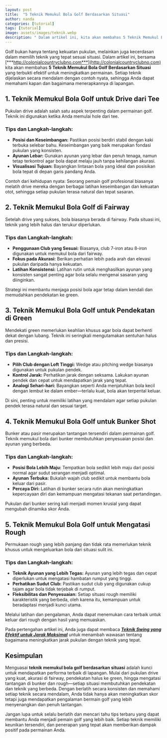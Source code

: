 ```yaml
---
layout: post
title:  "5 Teknik Memukul Bola Golf Berdasarkan Situasi"
author: nanda
categories: [tutorial]
tags: [tutorial]
image: assets/images/teknik.webp
description: " Dalam artikel ini, kita akan membahas 5 Teknik Memukul Bola Golf Berdasarkan Situasi yang terbukti efektif untuk meningkatkan permainan. Setiap teknik dijelaskan secara mendalam dengan contoh nyata, sehingga Anda dapat memahami kapan dan bagaimana menerapkannya di lapangan"
---
```


Golf bukan hanya tentang kekuatan pukulan, melainkan juga kecerdasan dalam memilih teknik yang tepat sesuai situasi. Dalam artikel ini, bersama [***http://colonialcountryclubno.com***](http://colonialcountryclubno.com) kita akan membahas **5 Teknik Memukul Bola Golf Berdasarkan Situasi** yang terbukti efektif untuk meningkatkan permainan. Setiap teknik dijelaskan secara mendalam dengan contoh nyata, sehingga Anda dapat memahami kapan dan bagaimana menerapkannya di lapangan.

## 1. Teknik Memukul Bola Golf untuk Drive dari Tee

Pukulan drive adalah salah satu aspek terpenting dalam permainan golf. Teknik ini digunakan ketika Anda memulai hole dari tee. 

### Tips dan Langkah-langkah:
- **Posisi dan Keseimbangan:** Pastikan posisi berdiri stabil dengan kaki terbuka selebar bahu. Keseimbangan yang baik merupakan fondasi pukulan yang konsisten.
- **Ayunan Lebar:** Gunakan ayunan yang lebar dan penuh tenaga, namun tetap terkontrol agar bola dapat melaju jauh tanpa kehilangan akurasi.
- **Visualisasi Tujuan:** Bayangkan lintasan bola yang ideal dan posisikan bola tepat di depan garis pandang Anda.

Contoh dari kehidupan nyata: Seorang pemain golf profesional biasanya melatih drive mereka dengan berbagai latihan keseimbangan dan kekuatan otot, sehingga setiap pukulan terasa natural dan tepat sasaran.

## 2. Teknik Memukul Bola Golf di Fairway

Setelah drive yang sukses, bola biasanya berada di fairway. Pada situasi ini, teknik yang lebih halus dan terukur diperlukan.

### Tips dan Langkah-langkah:
- **Penggunaan Club yang Sesuai:** Biasanya, club 7-iron atau 8-iron digunakan untuk memukul bola dari fairway.
- **Fokus pada Akurasi:** Berikan perhatian lebih pada arah dan elevasi pukulan daripada hanya kekuatan.
- **Latihan Konsistensi:** Latihan rutin untuk menghasilkan ayunan yang konsisten sangat penting agar bola selalu mengenai sasaran yang diinginkan.

Strategi ini membantu menjaga posisi bola agar tetap dalam kendali dan memudahkan pendekatan ke green.

## 3. Teknik Memukul Bola Golf untuk Pendekatan di Green

Mendekati green memerlukan keahlian khusus agar bola dapat berhenti dekat dengan lubang. Teknik ini seringkali mengutamakan sentuhan halus dan presisi.

### Tips dan Langkah-langkah:
- **Pilih Club dengan Loft Tinggi:** Wedge atau pitching wedge biasanya digunakan untuk pukulan pendek.
- **Kontrol Jarak:** Perhatikan jarak dengan seksama. Lakukan ayunan pendek dan cepat untuk mendapatkan jarak yang tepat.
- **Analogi Sehari-hari:** Bayangkan seperti Anda menjatuhkan bola kecil dengan lembut ke dalam ember—terlalu kuat, bola akan terpental keluar.

Di sini, penting untuk memiliki latihan yang mendalam agar setiap pukulan pendek terasa natural dan sesuai target.

## 4. Teknik Memukul Bola Golf untuk Bunker Shot

Bunker atau pasir merupakan tantangan tersendiri dalam permainan golf. Teknik memukul bola dari bunker membutuhkan penyesuaian posisi dan ayunan yang berbeda.

### Tips dan Langkah-langkah:
- **Posisi Bola Lebih Maju:** Tempatkan bola sedikit lebih maju dari posisi normal agar sudut serangan menjadi optimal.
- **Ayunan Terbuka:** Bukalah wajah club sedikit untuk membantu bola keluar dari pasir.
- **Percaya Diri:** Latihan di bunker secara rutin akan meningkatkan kepercayaan diri dan kemampuan mengatasi tekanan saat pertandingan.

Pukulan dari bunker sering kali menjadi momen krusial yang dapat mengubah dinamika skor Anda.

## 5. Teknik Memukul Bola Golf untuk Mengatasi Rough

Permukaan rough yang lebih panjang dan tidak rata memerlukan teknik khusus untuk mengeluarkan bola dari situasi sulit ini.

### Tips dan Langkah-langkah:
- **Teknik Ayunan yang Lebih Tegas:** Ayunan yang lebih tegas dan cepat diperlukan untuk mengatasi hambatan rumput yang tinggi.
- **Perhatikan Sudut Club:** Pastikan sudut club yang digunakan cukup tajam agar bola tidak terjebak di rumput.
- **Fleksibilitas dan Penyesuaian:** Setiap situasi rough memiliki karakteristik yang berbeda, oleh karena itu, kemampuan untuk beradaptasi menjadi kunci utama.

Melalui latihan dan pengalaman, Anda dapat menemukan cara terbaik untuk keluar dari rough dengan hasil yang memuaskan.


Pada pertengahan artikel ini, Anda juga dapat membaca [***Teknik Swing yang Efektif untuk Jarak Maksimal***](http://colonialcountryclubno.com/2025/02/01/teknik-swing-yang-efektif-untuk-jarak-maksimal/) untuk menambah wawasan tentang bagaimana meningkatkan jarak pukulan dengan teknik yang tepat.

## Kesimpulan

Menguasai **teknik memukul bola golf berdasarkan situasi** adalah kunci untuk mendapatkan performa terbaik di lapangan. Mulai dari pukulan drive yang kuat, akurasi di fairway, pendekatan halus ke green, hingga mengatasi tantangan di bunker dan rough—setiap situasi membutuhkan pendekatan dan teknik yang berbeda. Dengan berlatih secara konsisten dan memahami setiap teknik secara mendalam, Anda tidak hanya akan meningkatkan skor tetapi juga mendapatkan pengalaman bermain golf yang lebih menyenangkan dan penuh tantangan.

Jangan lupa untuk selalu berlatih dan mencari tahu tips terbaru yang dapat membantu Anda menjadi pemain golf yang lebih baik. Setiap teknik memiliki keunikan tersendiri, dan penerapan yang tepat akan memberikan dampak positif pada permainan Anda.
